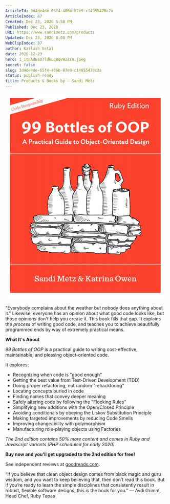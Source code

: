 ```yaml
---
ArticleId: 3d4de4de-65f4-486b-87e9-c14955470c2a
ArticleIndex: 87
Created: Dec 23, 2020 5:58 PM
Published: Dec 23, 2020
URL: https://www.sandimetz.com/products
Updated: Dec 23, 2020 8:08 PM
WebClipIndex: 87
author: Kailash Vetal
date: 2020-12-23
hero: 1_itpAdE6O7ldkLqBqvW2ZTA.jpeg
secret: false
slug: 3d4de4de-65f4-486b-87e9-c14955470c2a
status: publish-ready
title: Products & Books by — Sandi Metz
---
```

![87%202bdbf754299c41e1bda5793c38a3d4ac/image-asset.png](87%202bdbf754299c41e1bda5793c38a3d4ac/image-asset.png)

"Everybody complains about the weather but nobody does anything about it." Likewise, everyone has an opinion about what good code looks like, but those opinions don't help you create it. This book fills that gap. It explains the *process* of writing good code, and teaches you to achieve beautifully programmed ends by way of extremely practical means.

**What It's About**

*99 Bottles of OOP* is a practical guide to writing cost-effective, maintainable, and pleasing object-oriented code.

It explores:

- Recognizing when code is "good enough"
- Getting the best value from Test-Driven Development (TDD)
- Doing proper refactoring, not random "rehacktoring"
- Locating concepts buried in code
- Finding names that convey deeper meaning
- Safely altering code by following the "Flocking Rules"
- Simplifying new additions with the Open/Closed Principle
- Avoiding conditionals by obeying the Liskov Substitution Principle
- Making targeted improvements by reducing Code Smells
- Improving changeability with polymorphism
- Manufacturing role-playing objects using Factories

*The 2nd edition contains 50% more content and comes in Ruby and Javascript variants (PHP scheduled for early 2020).*

**Buy now and you'll get upgraded to the 2nd edition for free!**

See independent reviews at [goodreads.com](https://www.goodreads.com/book/show/31183020-99-bottles-of-oop).

“If you believe that clean object design comes from black magic and guru wisdom, and you want to keep believing that, then don’t read this book. But if you’re ready to learn the simple disciplines that consistently result in robust, flexible software designs, this is the book for you.” — Avdi Grimm, Head Chef, Ruby Tapas

